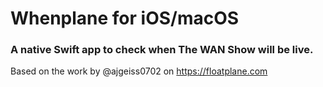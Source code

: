 #  Whenplane for iOS/macOS

### A native Swift app to check when The WAN Show will be live. 

Based on the work by @ajgeiss0702 on https://floatplane.com
